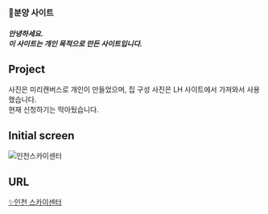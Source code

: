 <p align="center">
  <h3>📌분양 사이트</h3>
</p>

<p align="center">
<h5>안녕하세요.<br>이 사이트는 개인 목적으로 만든 사이트입니다.</h5>
</p>

## Project
사진은 미리캔버스로 개인이 만들었으며, 집 구성 사진은 LH 사이트에서 가져와서 사용했습니다. <br>
현재 신청하기는 막아뒀습니다.

## Initial screen
![인천스카이센터](https://user-images.githubusercontent.com/76087709/164152844-16a16f4f-41d9-45b6-a0f7-b8b6762814e9.PNG)

## URL
[✨인천 스카이센터](https://4off4.github.io/homePro/)
